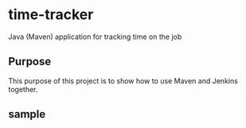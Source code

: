 # time-tracker
Java (Maven) application for tracking time on the job

## Purpose

This purpose of this project is to show how to use Maven and Jenkins together.
## sample
